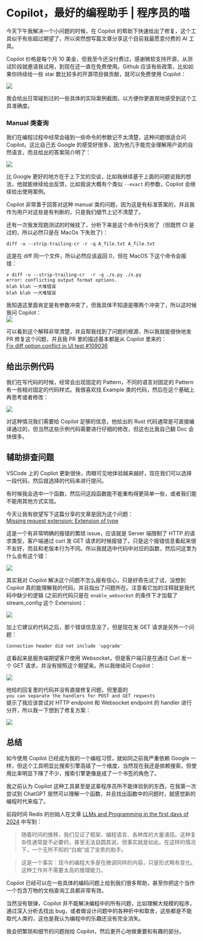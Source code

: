 # Copilot，最好的编程助手 | 程序员的喵
今天下午我解决一个小问题的时候，在 Copilot 的帮助下快速给出了修复，这个工具似乎有些超过期望了，所以突然想写篇文章分享这个目前我最愿意付费的 AI 工具。

Copilot 价格是每个月 10 美金，但我至今还没付费过，感谢微软支持开源，从测试阶段就邀请我试用，到现在还一直在免费使用。Github 应该有些政策，比如如果你持续给一些 star 数比较多的开源项目做贡献，就可以免费使用 Copilot：

![](https://catcoding.me/images/ob_pasted-image-20240120212918.png)

我会给出日常碰到过的一些具体的实际案例截图，以方便你更直观地感受到这个工具准确度。

### [](#Manual-类查询 "Manual 类查询")Manual 类查询

我们在编程过程中经常会碰到一些命令的参数记不太清楚，这种问题很适合问 Copilot。这比自己去 Google 的感受好很多，因为他几乎能完全理解用户说的自然语言，而且给出的答案简介明了：

![](https://catcoding.me/images/ob_pasted-image-20240120224637.png)
  
比 Google 更好的地方在于上下文的交谈，比如我继续基于上面的问题说我的想法，他就能继续给出反馈，比如我说大概有个类似 `--exact` 的参数，Copilot 会继续给出使用案例。

Copilot 非常善于回答对这种 manual 类的问题，因为这是有标准答案的，并且我作为用户对这些是有判断的，只是我们细节上记不清楚了。

还有一次我发现跑测试的时候挂了，分析下来是这个命令行失败了（但既然 CI 是过的，所以必然只是在 MacOs 下失败了)：

```
diff -u --strip-trailing-cr -r -q A_file.txt A_file.txt
```

这是在 diff 同一个文件，所以必然应该返回 0，但在 MacOS 下这个命令会报错：

```
✗ diff -u --strip-trailing-cr  -r -q ./x.py ./x.py
error: conflicting output format options.
blah blah 一大堆错误 
blah blah 一大堆错误 
```

我知道这里面肯定是有参数冲突了，但我具体不知道是哪两个冲突了，所以这时候我问 Copilot：  
![](https://catcoding.me/images/ob_pasted-image-20240120230403.png)

可以看到这个解释非常清楚，并且帮我找到了问题的根源，所以我就能很快地发 PR 修复这个问题，并且我 PR 里的描述基本都是从 Copilot 里来的：  
[Fix diff option conflict in UI test #109036](https://github.com/rust-lang/rust/pull/109036)

[](#给出示例代码 "给出示例代码")给出示例代码
--------------------------

我们在写代码的时候，经常会出现固定的 Pattern，不同的语言对固定的 Pattern 有一些相对固定的代码样式。我很喜欢找 Example 类的代码，然后在这个基础上再思考或者修改：

![](https://catcoding.me/images/ob_pasted-image-20240120230905.png)

对这种情况我们需要给 Copilot 足够的信息，他给出的 Rust 代码通常是可直接编译通过的，但当然这些示例代码需要进行仔细的修改，但这也比我自己翻 Doc 会快很多。

[](#辅助排查问题 "辅助排查问题")辅助排查问题
--------------------------

VSCode 上的 Copliot 更新很快，肉眼可见地体验越来越好，现在我们可以选择一段代码，然后就选择的代码来进行提问。

有时候我会选中一个函数，然后问这段函数能不能重构得更简单一些，或者我们能不能用其他方式实现。

今天让我有欲望写下这篇分享的文章是因为这个问题：  
[Missing request extension: Extension of type](https://github.com/nervosnetwork/ckb/issues/4309)

这是一个有非常明确的报错的繁琐 issue，应该就是 Server 端限制了 HTTP 的请求类型，客户端通过 curl 发 GET 请求的时候报错了，只是这个报错信息看起来很不友好，而且和老版本行为不同。所以我就选中代码中对应的函数，然后问这里为什么会有这个错：

![](https://catcoding.me/images/ob_pasted-image-20240120232057.png)
  
其实我对 Copilot 解决这个问题不怎么报有信心，只是好奇先试了试，没想到 Copilot 真的能理解我的代码，并且指出了问题所在。注意看它加的注释就是我代码中缺少的逻辑 (之前的代码只是在 `enable_websocket` 的条件下才加载了 stream_config 这个 Extension)：

![](https://catcoding.me/images/ob_pasted-image-20240120232121.png)

加上它建议的代码之后，那个错误信息没了，但是现在发 GET 请求是另外一个问题：

```
Connection header did not include 'upgrade'
```

这看起来是服务端期望客户使用 Websocket，但是客户端只是在通过 Curl 发一个 GET 请求，并没有按照这个期望来。所以我继续问 Copilot：

![](https://catcoding.me/images/ob_pasted-image-20240120232647.png)

他给的回复里的代码并没有直接修复问题，但里面的  
`you can separate the handlers for POST and GET requests`  
提示了我应该尝试对 HTTP endpoint 和 Websocket endpoint 的 handler 进行分开，所以我一下想到了修复方案：

![](https://catcoding.me/images/ob_pasted-image-20240120232901.png)

[](#总结 "总结")总结
--------------

如今使用 Copilot 已经成为我的一个编程习惯，就如同之前我严重依赖 Google 一样，但这个工具明显比搜索引擎高级了一个维度，当然现在我还是依赖搜索，但使用比率明显下降了不少，搜索引擎更像是成了一个书签的角色了。

我之前认为 Copliot 这种工具甚至是这辈程序员所不能体验到的东西，在我第一次尝试到 ChatGPT 居然可以理解一个函数，并且找出函数中的问题时，就感觉新的编程时代来临了。

前段时间 Redis 的创始人在文章 [LLMs and Programming in the first days of 2024](http://antirez.com/news/140) 中写到：

> 随着时间的推移，我们见证了框架、编程语言、各种库的大量涌现。这种复杂性通常是不必要的，甚至无法自圆其说，但事实就是如此。在这样的情况下，一个无所不知的“白痴”成了宝贵的助手。

> 这是一个事实：现今的编程大多是在微调同样的内容，只是形式略有变化。这种工作并不需要太高的推理能力。

Copilot 已经可以在一些具体的编码问题上给到我们很多帮助，甚至你把这个当作一个包含万物的文档查询工具都非常有效。

当然没有银弹，Copilot 并不能解决编程中的所有问题，比如理解大规模的程序，通过深入分析去找出 bug，或者做设计问题中的各种折中和取舍，这些都是不能取代人类的，这也是我认为编程中的乐趣还没有完全消失。

我会把繁琐和细节的问题抛给 Copilot，然后更开心地做重要和有趣的部分。